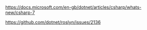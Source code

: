 https://docs.microsoft.com/en-gb/dotnet/articles/csharp/whats-new/csharp-7

https://github.com/dotnet/roslyn/issues/2136
